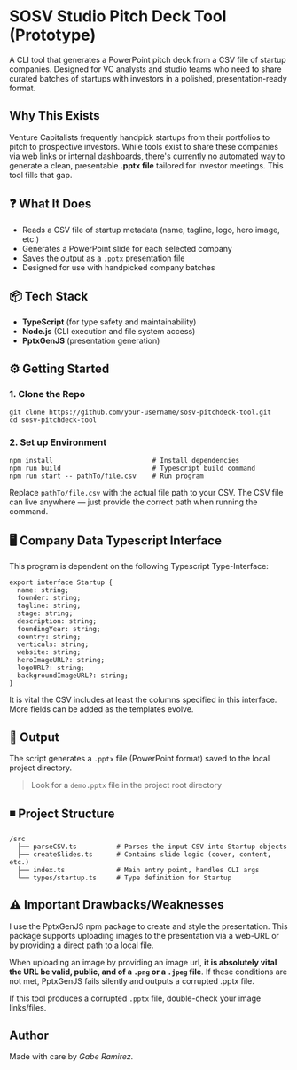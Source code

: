 # SOSV Studio Pitch Deck Tool (Prototype)

A CLI tool that generates a PowerPoint pitch deck from a CSV file of startup companies. Designed for VC analysts and studio teams who need to share curated batches of startups with investors in a polished, presentation-ready format.

## Why This Exists

Venture Capitalists frequently handpick startups from their portfolios to pitch to prospective investors. While tools exist to share these companies via web links or internal dashboards, there's currently no automated way to generate a clean, presentable **.pptx file** tailored for investor meetings. This tool fills that gap.

## ❓ What It Does

- Reads a CSV file of startup metadata (name, tagline, logo, hero image, etc.)
- Generates a PowerPoint slide for each selected company
- Saves the output as a `.pptx` presentation file
- Designed for use with handpicked company batches

## 📦 Tech Stack

- **TypeScript** (for type safety and maintainability)
- **Node.js** (CLI execution and file system access)
- **PptxGenJS** (presentation generation)

## ⚙️ Getting Started

### 1. Clone the Repo

```
git clone https://github.com/your-username/sosv-pitchdeck-tool.git
cd sosv-pitchdeck-tool
```

### 2. Set up Environment

```
npm install                         # Install dependencies
npm run build                       # Typescript build command
npm run start -- pathTo/file.csv    # Run program
```

Replace `pathTo/file.csv` with the actual file path to your CSV. The CSV file can live anywhere — just provide the correct path when running the command.

## 🖥️ Company Data Typescript Interface

This program is dependent on the following Typescript Type-Interface:

```
export interface Startup {
  name: string;
  founder: string;
  tagline: string;
  stage: string;
  description: string;
  foundingYear: string;
  country: string;
  verticals: string;
  website: string;
  heroImageURL?: string;
  logoURL?: string;
  backgroundImageURL?: string;
}
```

It is vital the CSV includes at least the columns specified in this interface. More fields can be added as the templates evolve.

## 💾 Output

The script generates a `.pptx` file (PowerPoint format) saved to the local project directory.

> Look for a `demo.pptx` file in the project root directory

## ◾️ Project Structure

```
/src
  ├── parseCSV.ts          # Parses the input CSV into Startup objects
  ├── createSlides.ts      # Contains slide logic (cover, content, etc.)
  ├── index.ts             # Main entry point, handles CLI args
  └── types/startup.ts     # Type definition for Startup

```

## ⚠️ Important Drawbacks/Weaknesses

I use the PptxGenJS npm package to create and style the presentation. This package supports uploading images to the presentation via a web-URL or by providing a direct path to a local file.

When uploading an image by providing an image url, **it is absolutely vital the URL be valid, public, and of a `.png` or a `.jpeg` file**. If these conditions are not met, PptxGenJS fails silently and outputs a corrupted .pptx file.

If this tool produces a corrupted `.pptx` file, double-check your image links/files.

## Author

Made with care by _Gabe Ramirez_.

